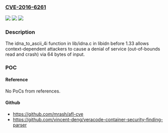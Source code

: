 ### [CVE-2016-6261](https://cve.mitre.org/cgi-bin/cvename.cgi?name=CVE-2016-6261)
![](https://img.shields.io/static/v1?label=Product&message=n%2Fa&color=blue)
![](https://img.shields.io/static/v1?label=Version&message=n%2Fa&color=blue)
![](https://img.shields.io/static/v1?label=Vulnerability&message=n%2Fa&color=brighgreen)

### Description

The idna_to_ascii_4i function in lib/idna.c in libidn before 1.33 allows context-dependent attackers to cause a denial of service (out-of-bounds read and crash) via 64 bytes of input.

### POC

#### Reference
No PoCs from references.

#### Github
- https://github.com/mrash/afl-cve
- https://github.com/vincent-deng/veracode-container-security-finding-parser

